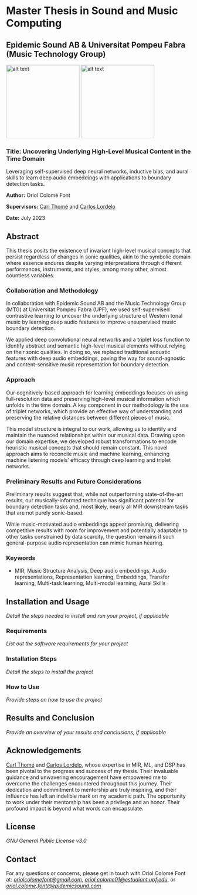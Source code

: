 # Master Thesis in Sound and Music Computing
## Epidemic Sound AB & Universitat Pompeu Fabra (Music Technology Group)

<img src="https://github.com/oriolcolomefont/Master-Thesis/blob/40562cf2514018c189965adab0da033aa8d7e021/Wordmark_2L_POS.png?raw=true" alt="alt text" width="200"/>
<img src="https://github.com/oriolcolomefont/Master-Thesis/blob/54e35045debfb4f802cbc312afb681d6c41c7414/UPF-Logo.png?raw=true" alt="alt text" width="200"/>

### Title: Uncovering Underlying High-Level Musical Content in the Time Domain

Leveraging self-supervised deep neural networks, inductive bias, and aural skills to learn deep audio embeddings with applications to boundary detection tasks.

**Author:** Oriol Colomé Font

**Supervisors:** [Carl Thomé](https://github.com/carlthome) and [Carlos Lordelo](https://github.com/cpvlordelo)

**Date:** July 2023

## Abstract

This thesis posits the existence of invariant high-level musical concepts that persist regardless of changes in sonic qualities, akin to the symbolic domain where essence endures despite varying interpretations through different performances, instruments, and styles, among many other, almost countless variables.

### Collaboration and Methodology

In collaboration with Epidemic Sound AB and the Music Technology Group (MTG) at Universitat Pompeu Fabra (UPF), we used self-supervised contrastive learning to uncover the underlying structure of Western tonal music by learning deep audio features to improve unsupervised music boundary detection. 

We applied deep convolutional neural networks and a triplet loss function to identify abstract and semantic high-level musical elements without relying on their sonic qualities. In doing so, we replaced traditional acoustic features with deep audio embeddings, paving the way for sound-agnostic and content-sensitive music representation for boundary detection.

### Approach

Our cognitively-based approach for learning embeddings focuses on using full-resolution data and preserving high-level musical information which unfolds in the time domain. A key component in our methodology is the use of triplet networks, which provide an effective way of understanding and preserving the relative distances between different pieces of music. 

This model structure is integral to our work, allowing us to identify and maintain the nuanced relationships within our musical data. Drawing upon our domain expertise, we developed robust transformations to encode heuristic musical concepts that should remain constant. This novel approach aims to reconcile music and machine learning, enhancing machine listening models’ efficacy through deep learning and triplet networks.

### Preliminary Results and Future Considerations

Preliminary results suggest that, while not outperforming state-of-the-art results, our musically-informed technique has significant potential for boundary detection tasks and, most likely, nearly all MIR downstream tasks that are not purely sonic-based.

While music-motivated audio embeddings appear promising, delivering competitive results with room for improvement and potentially adaptable to other tasks constrained by data scarcity, the question remains if such general-purpose audio representation can mimic human hearing.

### Keywords

- MIR, Music Structure Analysis, Deep audio embeddings, Audio representations, Representation learning, Embeddings, Transfer learning, Multi-task learning, Multi-modal learning, Aural Skills


## Installation and Usage

*Detail the steps needed to install and run your project, if applicable*

### Requirements

*List out the software requirements for your project*

### Installation Steps

*Detail the steps to install the project*

### How to Use

*Provide steps on how to use the project*

## Results and Conclusion

*Provide an overview of your results and conclusions, if applicable*

## Acknowledgements

[Carl Thomé](https://github.com/carlthome) and [Carlos Lordelo](https://github.com/cpvlordelo), whose expertise in MIR, ML, and DSP has been pivotal to the progress and success of my thesis. Their invaluable guidance and unwavering encouragement have empowered me to overcome the challenges encountered throughout this journey. Their dedication and commitment to mentorship are truly inspiring, and their influence has left an indelible mark on my academic path. The opportunity to work under their mentorship has been a privilege and an honor. Their profound impact is beyond what words can encapsulate.

## License

*GNU General Public License v3.0*

## Contact

For any questions or concerns, please get in touch with Oriol Colomé Font at: *oriolcolomefont@gmail.com*, *oriol.colome01@estudiant.upf.edu*, or *oriol.colome.font@epidemicsound.com*
